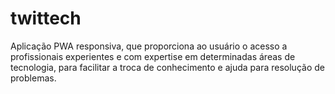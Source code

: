 # twittech
Aplicação PWA responsiva, que proporciona ao usuário o acesso a profissionais experientes e com expertise em determinadas áreas de tecnologia, para facilitar a troca de conhecimento e ajuda para resolução de problemas.
